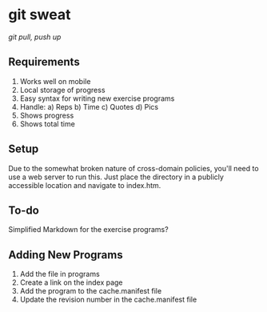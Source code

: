 git sweat
=========

_git pull, push up_

Requirements
------------

1. Works well on mobile
2. Local storage of progress
3. Easy syntax for writing new exercise programs
4. Handle:
  a) Reps
  b) Time
  c) Quotes
  d) Pics
5. Shows progress
6. Shows total time

Setup
-----

Due to the somewhat broken nature of cross-domain policies, you'll need to use a web server to run this.  Just place the
directory in a publicly accessible location and navigate to index.htm.

To-do
-----

Simplified Markdown for the exercise programs?

Adding New Programs
-------------------

1. Add the file in programs
2. Create a link on the index page
3. Add the program to the cache.manifest file
4. Update the revision number in the cache.manifest file
